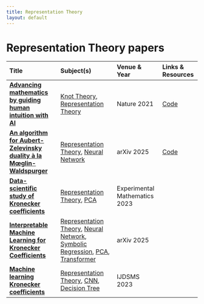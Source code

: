 ```yaml
---
title: Representation Theory
layout: default
---
```


# Representation Theory papers

| Title | Subject(s) | Venue & Year | Links & Resources |
| :--- | :--- | :--- | :--- |
| **[Advancing mathematics by guiding human intuition with AI](https://www.nature.com/articles/s41586-021-04086-x)** | [Knot Theory](knot-theory.md), [Representation Theory](representation-theory.md) | Nature 2021 | [Code](https://github.com/google-deepmind/mathematics_conjectures) |
| **[An algorithm for Aubert-Zelevinsky duality à la Mœglin-Waldspurger](https://arxiv.org/abs/2509.13231)** | [Representation Theory](representation-theory.md), [Neural Network](neural-network.md) | arXiv 2025 | [Code](https://github.com/ThomasLanard/aubert-zelevinsky-duality) |
| **[Data-scientific study of Kronecker coefficients](https://www.tandfonline.com/doi/abs/10.1080/10586458.2025.2490576)** | [Representation Theory](representation-theory.md), [PCA](pca.md) | Experimental Mathematics 2023 |  |
| **[Interpretable Machine Learning for Kronecker Coefficients](https://arxiv.org/abs/2502.11774)** | [Representation Theory](representation-theory.md), [Neural Network](neural-network.md), [Symbolic Regression](symbolic-regression.md), [PCA](pca.md), [Transformer](transformer.md) | arXiv 2025 |  |
| **[Machine learning Kronecker coefficients](https://www.worldscientific.com/doi/abs/10.1142/S2810939224400094)** | [Representation Theory](representation-theory.md), [CNN](cnn.md), [Decision Tree](decision-tree.md) | IJDSMS 2023 |  |